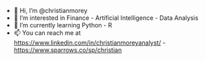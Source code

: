 - 👋 Hi, I’m @christianmorey
- 👀 I’m interested in Finance - Artificial Intelligence - Data Analysis
- 🌱 I’m currently learning Python - R 
- 📫 You can reach me at https://www.linkedin.com/in/christianmoreyanalyst/ - https://www.sparrows.co/sp/christian

<!---
christianmorey/christianmorey is a ✨ special ✨ repository because its `README.md` (this file) appears on your GitHub profile.
You can click the Preview link to take a look at your changes.
--->
